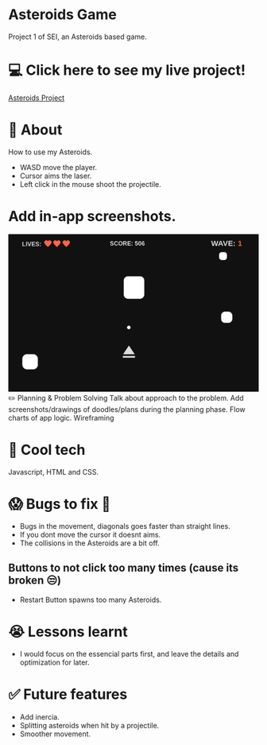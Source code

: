 # Asteroids Game

Project 1 of SEI, an Asteroids based game.

# 💻 Click here to see my live project!

[Asteroids Project](https://github.com/Candangueira/Asteroid-project1)

# 📄 About

How to use my Asteroids.

-   WASD move the player.
-   Cursor aims the laser.
-   Left click in the mouse shoot the projectile.

# Add in-app screenshots.

![image](./wireframe-1.png)
✏️ Planning & Problem Solving
Talk about approach to the problem.
Add screenshots/drawings of doodles/plans during the planning phase.
Flow charts of app logic. Wireframing

# 🚀 Cool tech

Javascript, HTML and CSS.

# 😱 Bugs to fix 💩

-   Bugs in the movement, diagonals goes faster than straight lines.
-   If you dont move the cursor it doesnt aims.
-   The collisions in the Asteroids are a bit off.

## Buttons to not click too many times (cause its broken 😒)

-   Restart Button spawns too many Asteroids.

# 😭 Lessons learnt

-   I would focus on the essencial parts first, and leave the details and optimization for later.

# ✅ Future features

-   Add inercia.
-   Splitting asteroids when hit by a projectile.
-   Smoother movement.
